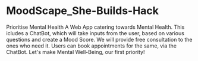 # MoodScape_She-Builds-Hack
Prioritise Mental Health
A Web App catering towards Mental Health. This icludes a ChatBot, which will take inputs from the user, based on various questions and create a Mood Score. We will provide free consultation to the ones who need it. Users can book appointments for the same, via the ChatBot. 
Let's make Mental Well-Being, our first priority!
